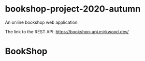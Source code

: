 # bookshop-project-2020-autumn
An online bookshop web application

The link to the REST API: https://bookshop-api.mirkwood.dev/
# BookShop
